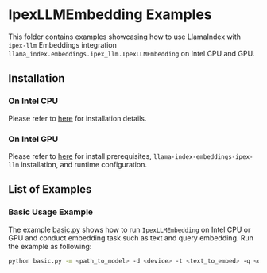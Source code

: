 # IpexLLMEmbedding Examples

This folder contains examples showcasing how to use LlamaIndex with `ipex-llm` Embeddings integration `llama_index.embeddings.ipex_llm.IpexLLMEmbedding` on Intel CPU and GPU.

## Installation

### On Intel CPU

Please refer to [here](https://docs.llamaindex.ai/en/stable/examples/embeddings/ipex_llm/#install-llama-index-embeddings-ipex-llm) for installation details.

### On Intel GPU

Please refer to [here](https://docs.llamaindex.ai/en/stable/examples/embeddings/ipex_llm_gpu/) for install prerequisites, `llama-index-embeddings-ipex-llm` installation, and runtime configuration.

## List of Examples

### Basic Usage Example

The example [basic.py](./basic.py) shows how to run `IpexLLMEmbedding` on Intel CPU or GPU and conduct embedding task such as text and query embedding. Run the example as following:

```bash
python basic.py -m <path_to_model> -d <device> -t <text_to_embed> -q <query_to_embed>
```
